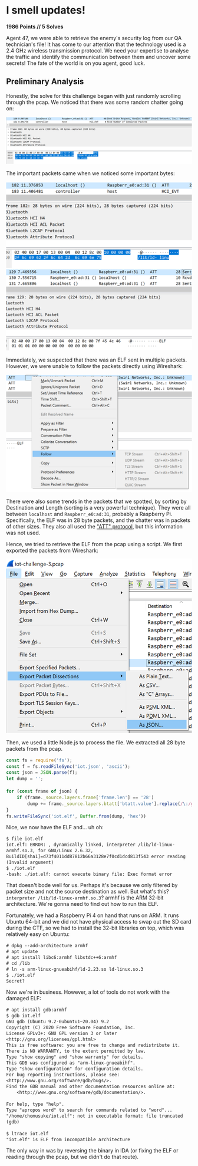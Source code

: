 # I smell updates!
**1986 Points // 5 Solves**

Agent 47, we were able to retrieve the enemy's security log from our QA technician's file! It has come to our attention that the technology used is a 2.4 GHz wireless transmission protocol. We need your expertise to analyse the traffic and identify the communication between them and uncover some secrets! The fate of the world is on you agent, good luck.

## Preliminary Analysis
Honestly, the solve for this challenge began with just randomly scrolling through the pcap. We noticed that there was some random chatter going on:

![Chatter](chatter.png)

The important packets came when we noticed some important bytes:

![Packet containing paths to Linux libraries](ld.png)
![Packet containing ELF magic bytes](elf.png)

Immediately, we suspected that there was an ELF sent in multiple packets. However, we were unable to follow the packets directly using Wireshark:

![Grayed out options for following streams in Wireshark](follow.png)

There were also some trends in the packets that we spotted, by sorting by Destination and Length (sorting is a very powerful technique). They were all between `localhost` and `Raspberr_e0:ad:31`, probably a Raspberry Pi. Specifically, the ELF was in 28 byte packets, and the chatter was in packets of other sizes. They also all used the ["ATT" protocol](https://en.wikipedia.org/wiki/List_of_Bluetooth_protocols#Low_Energy_Attribute_Protocol_(ATT)), but this information was not used.

Hence, we tried to retrieve the ELF from the pcap using a script. We first exported the packets from Wireshark:

![Exporting to JSON from Wireshark](export.png)

Then, we used a little Node.js to process the file. We extracted all 28 byte packets from the pcap.

```js
const fs = require('fs');
const f = fs.readFileSync('iot.json', 'ascii');
const json = JSON.parse(f);
let dump = '';

for (const frame of json) {
    if (frame._source.layers.frame['frame.len'] == '28') 
        dump += frame._source.layers.btatt['btatt.value'].replace(/\:/g, '');
}
fs.writeFileSync('iot.elf', Buffer.from(dump, 'hex'))
```

Nice, we now have the ELF and... uh oh:

```
$ file iot.elf
iot.elf: ERROR: , dynamically linked, interpreter /lib/ld-linux-armhf.so.3, for GNU/Linux 2.6.32, BuildID[sha1]=d73f4011dd87812b66a3128e7f0cd1dcd813f543 error reading (Invalid argument)
$ ./iot.elf
-bash: ./iot.elf: cannot execute binary file: Exec format error
```

That doesn't bode well for us. Perhaps it's because we only filtered by packet size and not the source destination as well. But what's this? `interpreter /lib/ld-linux-armhf.so.3`? armhf is the ARM 32-bit architecture. We're gonna need to find out how to run this ELF.

Fortunately, we had a Raspberry Pi 4 on hand that runs on ARM. It runs Ubuntu 64-bit and we did not have physical access to swap out the SD card during the CTF, so we had to install the 32-bit libraries on top, which was relatively easy on Ubuntu:

```
# dpkg --add-architecture armhf
# apt update
# apt install libc6:armhf libstdc++6:armhf
# cd /lib
# ln -s arm-linux-gnueabihf/ld-2.23.so ld-linux.so.3
$ ./iot.elf
Secret?
```

Now we're in business. However, a lot of tools do not work with the damaged ELF:

```
# apt install gdb:armhf
$ gdb iot.elf
GNU gdb (Ubuntu 9.2-0ubuntu1~20.04) 9.2
Copyright (C) 2020 Free Software Foundation, Inc.
License GPLv3+: GNU GPL version 3 or later <http://gnu.org/licenses/gpl.html>
This is free software: you are free to change and redistribute it.
There is NO WARRANTY, to the extent permitted by law.
Type "show copying" and "show warranty" for details.
This GDB was configured as "arm-linux-gnueabihf".
Type "show configuration" for configuration details.
For bug reporting instructions, please see:
<http://www.gnu.org/software/gdb/bugs/>.
Find the GDB manual and other documentation resources online at:
    <http://www.gnu.org/software/gdb/documentation/>.

For help, type "help".
Type "apropos word" to search for commands related to "word"...
"/home/chomusuke/iot.elf": not in executable format: file truncated
(gdb)

$ ltrace iot.elf
"iot.elf" is ELF from incompatible architecture
```

The only way in was by reversing the binary in IDA (or fixing the ELF or reading through the pcap, but we didn't do that route).